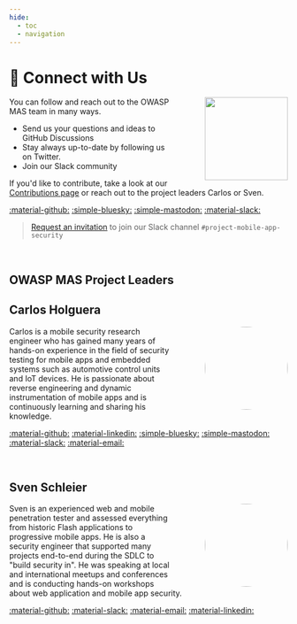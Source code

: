 ```yaml
---
hide:
  - toc
  - navigation
---
```


# &#128172; Connect with Us

<img src="../../assets/logo_circle.png" width="150px" style="margin-left: 4em; margin-top: 0em;" align="right">

You can follow and reach out to the OWASP MAS team in many ways.

- Send us your questions and ideas to GitHub Discussions
- Stay always up-to-date by following us on Twitter.
- Join our Slack community

If you'd like to contribute, take a look at our [Contributions page](contributing/index.md) or reach out to the project leaders Carlos or Sven.

[:material-github:](https://github.com/OWASP/owasp-mastg/discussions)
[:simple-bluesky:](https://bsky.app/profile/owasp-mas.bsky.social)
[:simple-mastodon:](https://infosec.exchange/@OWASP_MAS)
[:material-slack:](https://owasp.slack.com/archives/C1M6ZVC6S)

> [Request an invitation](https://owasp.org/slack/invite) to join our Slack channel `#project-mobile-app-security`

<br>

## OWASP MAS Project Leaders

<!-- markdownlint-disable search-replace -->

## Carlos Holguera

<img src="../../assets/carlos.jpg" width="150px" style="border-radius: 50%; margin-left: 4em;" align="right">

Carlos is a mobile security research engineer who has gained many years of hands-on experience in the field of security testing for mobile apps and embedded systems such as automotive control units and IoT devices. He is passionate about reverse engineering and dynamic instrumentation of mobile apps and is continuously learning and sharing his knowledge.

[:material-github:](https://github.com/cpholguera)
[:material-linkedin:](https://linkedin.com/in/carlos-holguera)
[:simple-bluesky:](https://bsky.app/profile/grepharder.bsky.social)
[:simple-mastodon:](https://infosec.exchange/@grepharder)
[:material-slack:](https://owasp.slack.com/team/U5LRFEGR5)
[:material-email:](mailto:Carlos.Holguera@owasp.org)

<br>

## Sven Schleier

<img src="../../assets/sven.jpg" width="150px" style="border-radius: 50%; margin-left: 4em;" align="right">

Sven is an experienced web and mobile penetration tester and assessed everything from historic Flash applications to progressive mobile apps. He is also a security engineer that supported many projects end-to-end during the SDLC to "build security in". He was speaking at local and international meetups and conferences and is conducting hands-on workshops about web application and mobile app security.

[:material-github:](https://github.com/sushi2k)
[:material-slack:](https://owasp.slack.com/team/U1M6X5WCU)
[:material-email:](mailto:Sven.Schleier@owasp.org)
[:material-linkedin:](https://linkedin.com/in/sven-schleier)

<!-- markdownlint-disable search-replace -->

<br>
